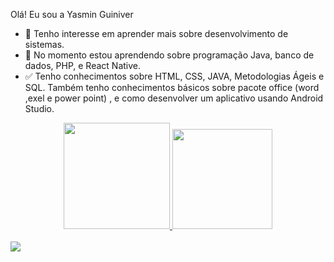 

Olá! Eu sou a Yasmin Guiniver 

- 👀 Tenho interesse em aprender mais sobre desenvolvimento de sistemas.
- 🌱 No momento estou aprendendo sobre programação Java, banco de dados, PHP, e React Native.
- ✅ Tenho conhecimentos sobre HTML, CSS, JAVA, Metodologias Ágeis e SQL. Também tenho conhecimentos básicos sobre pacote office (word ,exel e power point) , e como desenvolver um aplicativo usando Android Studio.


<div align="center">
  <a href="https://github.com/YasminGuiniver">
  <img height="170em" src="https://github-readme-stats.vercel.app/api?username=YasminGuiniver&show_icons=true&theme=dark&include_all_commits=true&count_private=true"/>
  <img height="160em" src="https://github-readme-stats.vercel.app/api/top-langs/?username=YasminGuiniver&layout=compact&langs_count=7&theme=dark"/>
</div>
  <br>
  <div>
    <a href = "https://www.linkedin.com/in/yasmin-guiniver-534738235"> <img src = 	https://img.shields.io/badge/LinkedIn-0077B5?style=for-the-badge&logo=linkedin&logoColor=white>
  </div>


<!---
YasminGuiniver/YasminGuiniver is a ✨ special ✨ repository because its `README.md` (this file) appears on your GitHub profile.
You can click the Preview link to take a look at your changes.
--->
